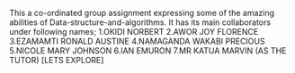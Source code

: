 This a co-ordinated group assignment expressing some of the amazing abilities of Data-structure-and-algorithms.
It has its main collaborators under following names;
1.OKIDI NORBERT
2.AWOR JOY FLORENCE
3.EZAMAMTI RONALD AUSTINE
4.NAMAGANDA WAKABI PRECIOUS
5.NICOLE MARY JOHNSON
6.IAN EMURON
7.MR KATUA MARVIN (AS THE TUTOR)
[LETS EXPLORE]
